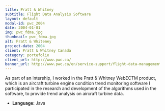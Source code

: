 ```yaml
---
title: Pratt & Whitney
subtitle: Flight Data Analysis Software
layout: default
modal-id: pwc_2004
date: 2004-01-01
img: pwc_fdma.jpg
thumbnail: pwc_fdma.jpg
alt: Pratt & Whiteney
project-date: 2004
client: Pratt & Whitney Canada
category: portefolio
client_url: http://www.pwc.ca/
banner_url: http://www.pwc.ca/en/service-support/flight-data-management-analysis
---
```


As part of an Intership, I worked in the Pratt & Whitney WebECTM product, which is an aircraft turbine engine condition trend monitoring software
I participated in the research and development of the algorithms used in the software, to provide trend analysis on aircraft turbine data.


- **Language**: Java